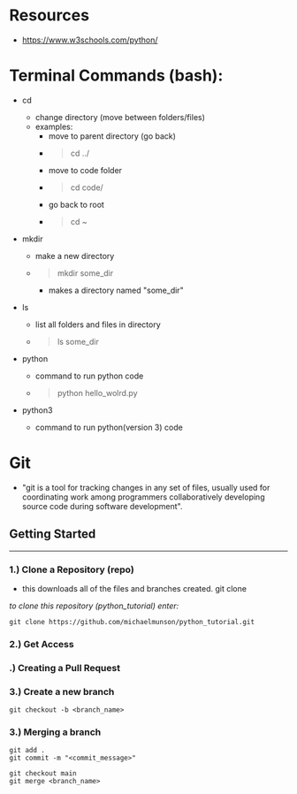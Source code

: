 # Resources
- https://www.w3schools.com/python/

# Terminal Commands (bash):
- cd
    - change directory (move between folders/files)
    - examples:
        - move to parent directory (go back)
        - > cd ../
        - move to code folder
        - > cd code/
        - go back to root 
        - > cd ~
- mkdir 
    - make a new directory
    - > mkdir some_dir
        - makes a directory named "some_dir"

- ls
    - list all folders and files in directory
    - > ls some_dir

- python 
    - command to run python code
    - > python hello_wolrd.py

- python3
    - command to run python(version 3) code


# Git
- "git is a tool for tracking changes in any set of files, usually used for coordinating work among programmers collaboratively developing source code during software development".

## Getting Started
---
### 1.) Clone a Repository (repo)
* this downloads all of the files and branches created. 
    git clone <URL>

*to clone this repository (python_tutorial) enter:*

    git clone https://github.com/michaelmunson/python_tutorial.git

### 2.) Get Access

### .) Creating a Pull Request


### 3.) Create a new branch

    git checkout -b <branch_name>

### 3.) Merging a branch

    git add .
    git commit -m "<commit_message>"

    git checkout main
    git merge <branch_name>


